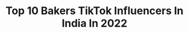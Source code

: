 ---
title: Top 10 Bakers TikTok Influencers In India In 2022
description: >-
  Find top bakers TikTok influencers in India in 2022. Most popular hashtags: #cake #foryou #foryoupage #baker.
platform: TikTok
hits: 116
text_top: See the best TikTok influencers on inBeat.
text_bottom: Our platform has 116 TikTok influencers like this in India for you to collaborate.
profiles:
  - username: "madhurimasaha5"
    fullname: >-
      Madhurima Saha
    bio: >-
       Baker 💛 15feb 🎂 Siliguri 
    location: "India"
    followers: 5823
    engagement: 894
    commentsToLikes: 0.013741
    id: ckbw4hxb6xkp80j23zkumyd2h
    verified: false
    hashtags: "#playathome, #tik, #stayathome, #stayhome"
  - username: "parth_bajaj"
    fullname: >-
      Parth Bajaj
    bio: >-
      22,Food blogger Chef & baker Tv show host instagram - “parthbajaj” #nagpuritadka
    location: "India"
    followers: 291000
    engagement: 508
    commentsToLikes: 0.006035
    id: ck8toytowoift0j78ts2tffco
    verified: false
    hashtags: "#indianfood, #nagpuritadka, #foryourpage, #food"
  - username: "shiveshbhatia"
    fullname: >-
      Bake With Shivesh
    bio: >-
      I'm a baker & food blogger who loves creating food content. IG- @shivesh17
    location: "India"
    followers: 78100
    engagement: 515
    commentsToLikes: 0.005217
    id: ck8ts7ph2r6m20j78ag3iz6c7
    verified: true
    hashtags: "#whatieatinaday, #foodvideo, #bakery, #tiktokchef"
  - username: "yadavbrand775"
    fullname: >-
      #mr_yadav_brand
    bio: >-
      😜
    location: "India"
    followers: 2730
    engagement: 973
    commentsToLikes: 0.023427
    id: ck8rojbz4hkrp0j78qvqto3su
    verified: false
    hashtags: "#comedy, #cgfam, #cg, #cgfem"
  - username: "navi_singh01"
    fullname: >-
      Navi_Singh01
    bio: >-
      Food Lover♥️
    location: "India"
    followers: 95200
    engagement: 1139
    commentsToLikes: 0.002812
    id: ck9k7bei449nb0j78xztlhl0q
    verified: false
    hashtags: "#love, #chocolaty, #creamy, #dessert"
  - username: "zoomtv"
    fullname: >-
      Zoom TV
    bio: >-
      If you got the time, we got the entertainment. Your kind of entertainment.
    location: "India"
    followers: 272800
    engagement: 402
    commentsToLikes: 0.002922
    id: cka637kdw35z30i78zjhyc6ld
    verified: true
    hashtags: "#karanjohar, #health, #staysafe, #stayhome"
  - username: "desichineseee"
    fullname: >-
      desi chinese
    bio: >-
      YouTuber 🎥 Desi Chinese insta - desichineseee 🧡🧡
    location: "India"
    followers: 9985
    engagement: 344
    commentsToLikes: 0.020554
    id: ckbf2sci3q13h0j23br34ieyh
    verified: false
    hashtags: "#quickrecipes, #golgappe, #comedyvideo, #smoothierecipe"
  - username: "sachadiaries"
    fullname: >-
      sachadiaries
    bio: >-
      #TeamTalenzo Food Blogger by passion, Follow us on Instagram @sachadiaries
    location: "India"
    followers: 350196
    engagement: 696
    commentsToLikes: 0.006374
    id: ck80crfn6arab0j78uje04s9k
    verified: true
    hashtags: "#foodlover, #dahipuri, #junkfood, #foodporn"
  - username: "sheenuminati000_7"
    fullname: >-
      @sheenuminati_0007
    bio: >-
      follow insta :sheenuminati, motivational vedio
    location: "India"
    followers: 35100
    engagement: 715
    commentsToLikes: 0.000753
    id: ckbqhfjiw2tre0j232b23e8i2
    verified: false
    hashtags: ""
  - username: "shuaibjafri"
    fullname: >-
      Mr. Shuaib ✔️
    bio: >-
      Follow Me on ( Instagram )👆🏻 i will miss you tiktok 😭 😭😭😭
    location: "India"
    followers: 1600000
    engagement: 813
    commentsToLikes: 0.004454
    id: cka0ly2fmsziq0i78baj88v7f
    verified: false
    hashtags: "#quarantine, #tiktok, #friend, #duet"
---